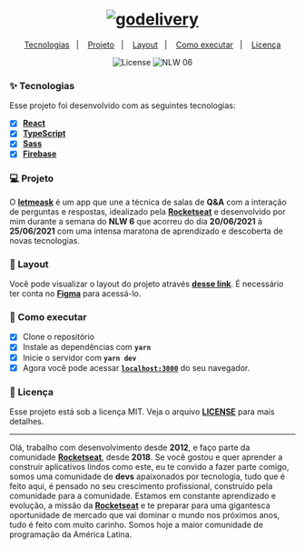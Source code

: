 <h1 align="center">
  <a href="https://letmeask-85ab4.firebaseapp.com/">
    <img alt="godelivery" title="godelivery" src="./src/assets/images/logo.svg">
  </a>
</h1>

<p align="center">
  <a href="#-tecnologias">Tecnologias</a>&nbsp;&nbsp;&nbsp;|&nbsp;&nbsp;&nbsp;
  <a href="#-projeto">Projeto</a>&nbsp;&nbsp;&nbsp;|&nbsp;&nbsp;&nbsp;
  <a href="#-layout">Layout</a>&nbsp;&nbsp;&nbsp;|&nbsp;&nbsp;&nbsp;
  <a href="#-como-executar">Como executar</a>&nbsp;&nbsp;&nbsp;|&nbsp;&nbsp;&nbsp;
  <a href="#-licença">Licença</a>
</p>

<p align="center">
  <img alt="License" src="https://img.shields.io/static/v1?label=license&message=MIT&color=8257E5&labelColor=000000">

 <img src="https://img.shields.io/static/v1?label=NLW&message=06&color=8257E5&labelColor=000000" alt="NLW 06" />
</p>

<!--
<p align="center">
  <img alt="Happy" src=".github/letmeask.png" width="100%">
</p> -->

### ✨ Tecnologias

Esse projeto foi desenvolvido com as seguintes tecnologias:

- [x] **[React](https://reactjs.org)**
- [x] **[TypeScript](https://www.typescriptlang.org/)**
- [x] **[Sass](https://sass-lang.com/)**
- [x] **[Firebase](https://firebase.google.com/?hl=pt)**

### 💻 Projeto

O **[letmeask](https://letmeask-85ab4.firebaseapp.com/)** é um app que une a técnica de salas de **Q&A** com a interação de perguntas e respostas, idealizado pela **[Rocketseat](https://rocketseat.com.br/)** e desenvolvido por mim durante a semana do **NLW 6** que acorreu do dia **20/06/2021** à **25/06/2021** com uma intensa maratona de aprendizado e descoberta de novas tecnologias.

### 🔖 Layout

Você pode visualizar o layout do projeto através **[desse link](https://www.figma.com/file/u0BQK8rCf2KgzcukdRRCWh/Letmeask/duplicate)**. É necessário ter conta no **[Figma](http://figma.com/)** para acessá-lo.

### 🚀 Como executar

- [x] Clone o repositório
- [x] Instale as dependências com **`yarn`**
- [x] Inicie o servidor com **`yarn dev`**
- [x] Agora você pode acessar **[`localhost:3000`](http://localhost:3000)** do seu navegador.

### 📄 Licença

Esse projeto está sob a licença MIT. Veja o arquivo **[LICENSE](license.md)** para mais detalhes.

---

Olá, trabalho com desenvolvimento desde **2012**, e faço parte da comunidade **[Rocketseat](https://rocketseat.com.br/)**, desde **2018**. Se você gostou e quer aprender a construir aplicativos lindos como este, eu te convido a fazer parte comigo, somos uma comunidade de **devs** apaixonados por tecnologia, tudo que é feito aqui, é pensado no seu crescimento profissional, construído pela comunidade para a comunidade. Estamos em constante aprendizado e evolução, a missão da **[Rocketseat](https://rocketseat.com.br/)** e te preparar para uma gigantesca oportunidade de mercado que vai dominar o mundo nos próximos anos, tudo é feito com muito carinho. Somos hoje a maior comunidade de programação da América Latina.
